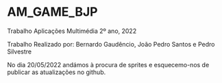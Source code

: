 # AM_GAME_BJP
Trabalho Aplicações Multimédia 2º ano, 2022


Trabalho Realizado por: Bernardo Gaudêncio, João Pedro Santos e Pedro Silvestre

No dia 20/05/2022 andámos à procura de sprites e esquecemo-nos de publicar as atualizações no github.

